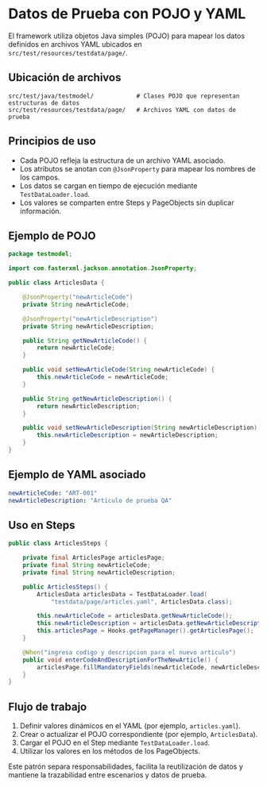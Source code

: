 # Datos de Prueba con POJO y YAML

El framework utiliza objetos Java simples (POJO) para mapear los datos definidos en archivos YAML ubicados en `src/test/resources/testdata/page/`.

## Ubicación de archivos

```text
src/test/java/testmodel/            # Clases POJO que representan estructuras de datos
src/test/resources/testdata/page/   # Archivos YAML con datos de prueba
```

## Principios de uso

- Cada POJO refleja la estructura de un archivo YAML asociado.
- Los atributos se anotan con `@JsonProperty` para mapear los nombres de los campos.
- Los datos se cargan en tiempo de ejecución mediante `TestDataLoader.load`.
- Los valores se comparten entre Steps y PageObjects sin duplicar información.

## Ejemplo de POJO

```java
package testmodel;

import com.fasterxml.jackson.annotation.JsonProperty;

public class ArticlesData {

    @JsonProperty("newArticleCode")
    private String newArticleCode;

    @JsonProperty("newArticleDescription")
    private String newArticleDescription;

    public String getNewArticleCode() {
        return newArticleCode;
    }

    public void setNewArticleCode(String newArticleCode) {
        this.newArticleCode = newArticleCode;
    }

    public String getNewArticleDescription() {
        return newArticleDescription;
    }

    public void setNewArticleDescription(String newArticleDescription) {
        this.newArticleDescription = newArticleDescription;
    }
}
```

## Ejemplo de YAML asociado

```yaml
newArticleCode: "ART-001"
newArticleDescription: "Artículo de prueba QA"
```

## Uso en Steps

```java
public class ArticlesSteps {

    private final ArticlesPage articlesPage;
    private final String newArticleCode;
    private final String newArticleDescription;

    public ArticlesSteps() {
        ArticlesData articlesData = TestDataLoader.load(
            "testdata/page/articles.yaml", ArticlesData.class);

        this.newArticleCode = articlesData.getNewArticleCode();
        this.newArticleDescription = articlesData.getNewArticleDescription();
        this.articlesPage = Hooks.getPageManager().getArticlesPage();
    }

    @When("ingresa codigo y descripcion para el nuevo articulo")
    public void enterCodeAndDescriptionForTheNewArticle() {
        articlesPage.fillMandatoryFields(newArticleCode, newArticleDescription);
    }
}
```

## Flujo de trabajo

1. Definir valores dinámicos en el YAML (por ejemplo, `articles.yaml`).
2. Crear o actualizar el POJO correspondiente (por ejemplo, `ArticlesData`).
3. Cargar el POJO en el Step mediante `TestDataLoader.load`.
4. Utilizar los valores en los métodos de los PageObjects.

Este patrón separa responsabilidades, facilita la reutilización de datos y mantiene la trazabilidad entre escenarios y datos de prueba.
